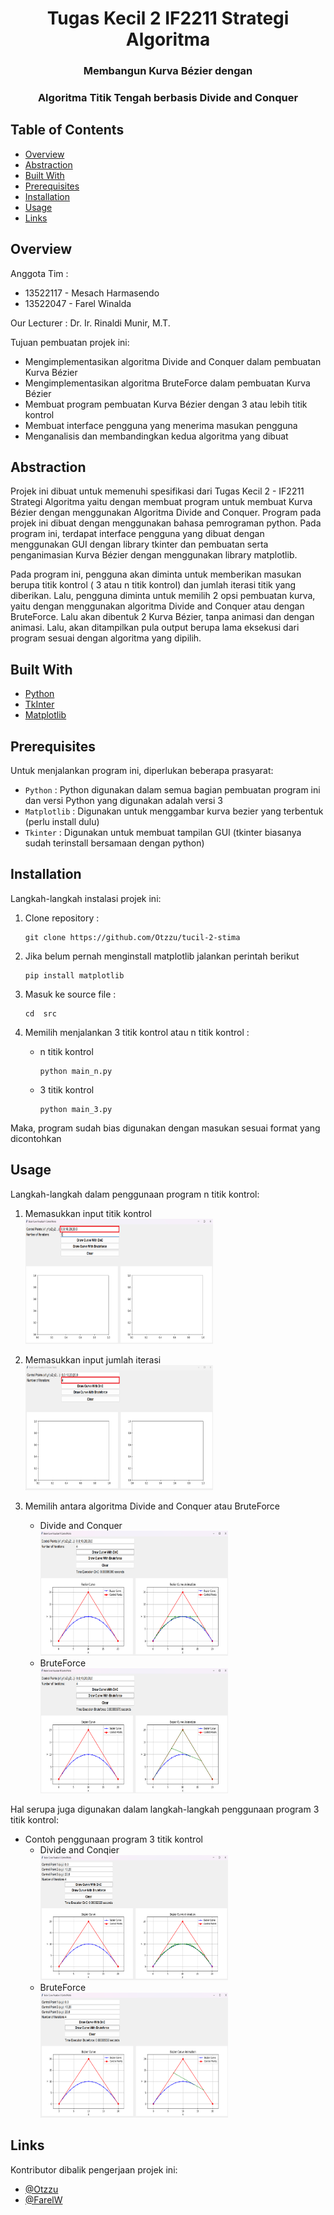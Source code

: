 <h1 align="center">Tugas Kecil 2 IF2211 Strategi Algoritma</h1>
<h3 align="center">Membangun Kurva Bézier dengan</p>
<h3 align="center">Algoritma Titik Tengah berbasis Divide and Conquer</p>

## Table of Contents

- [Overview](#overview)
- [Abstraction](#abstraction)
- [Built With](#built-with)
- [Prerequisites](#prerequisites)
- [Installation](#installation)
- [Usage](#usage)
- [Links](#links)


## Overview
Anggota Tim :
- 13522117 - Mesach Harmasendo
- 13522047 - Farel Winalda

<p>Our Lecturer : Dr. Ir. Rinaldi Munir, M.T.</p>

Tujuan pembuatan projek ini:
- Mengimplementasikan algoritma Divide and Conquer dalam pembuatan Kurva Bézier
- Mengimplementasikan algoritma BruteForce dalam pembuatan Kurva Bézier
- Membuat program pembuatan Kurva Bézier dengan 3 atau lebih titik kontrol
- Membuat interface pengguna yang menerima masukan pengguna
- Menganalisis dan membandingkan kedua algoritma yang dibuat

## Abstraction

Projek ini dibuat untuk memenuhi spesifikasi dari Tugas Kecil 2 - IF2211 Strategi Algoritma yaitu dengan membuat program untuk membuat Kurva Bézier dengan menggunakan Algoritma Divide and Conquer. Program pada projek ini dibuat dengan menggunakan bahasa pemrograman python. Pada program ini, terdapat interface pengguna yang dibuat dengan menggunakan GUI dengan library tkinter dan pembuatan serta penganimasian Kurva Bézier dengan menggunakan library matplotlib.

Pada program ini, pengguna akan diminta untuk memberikan masukan berupa titik kontrol ( 3 atau n titik kontrol) dan jumlah iterasi titik yang diberikan. Lalu, pengguna diminta untuk memilih 2 opsi pembuatan kurva, yaitu dengan menggunakan algoritma Divide and Conquer atau dengan BruteForce. Lalu akan dibentuk 2 Kurva Bézier, tanpa animasi dan dengan animasi. Lalu, akan ditampilkan pula output berupa lama eksekusi dari program sesuai dengan algoritma yang dipilih.

## Built With

- [Python](https://www.python.org/)
- [TkInter](https://docs.python.org/3/library/tkinter.html)
- [Matplotlib](https://matplotlib.org/)

## Prerequisites

Untuk menjalankan program ini, diperlukan beberapa prasyarat:
- `Python` : Python digunakan dalam semua bagian pembuatan program ini dan versi Python yang digunakan adalah versi 3
- `Matplotlib` : Digunakan untuk menggambar kurva bezier yang terbentuk (perlu install dulu)
- `Tkinter` : Digunakan untuk membuat tampilan GUI (tkinter biasanya sudah terinstall bersamaan dengan python)

## Installation

Langkah-langkah instalasi projek ini:

1. Clone repository :
    ```shell
    git clone https://github.com/Otzzu/tucil-2-stima
    ```
    
2. Jika belum pernah menginstall matplotlib jalankan perintah berikut
    ```shell
    pip install matplotlib
    ```

3. Masuk ke source file :
    ```shell
    cd  src
    ```

4. Memilih menjalankan 3 titik kontrol atau n titik kontrol :
    - n titik kontrol
        ```shell
        python main_n.py
        ```
    - 3 titik kontrol
        ```shell
        python main_3.py
        ```

Maka, program sudah bias digunakan dengan masukan sesuai format yang dicontohkan

## Usage

Langkah-langkah dalam penggunaan program n titik kontrol:
1. Memasukkan input titik kontrol
    <img src="img/n point input control point.png" alt="Input n titik kontrol" width="300" height="200"/>

2. Memasukkan input jumlah iterasi
    <img src="img/n point input iterasi.png" alt="Input jumlah iterasi" width="300" height="200"/>

3. Memilih antara algoritma Divide and Conquer atau BruteForce
    - Divide and Conquer <br>
        <img src="img/n point dnc.png" alt="DNC n input" width="300" height="200"/>
    - BruteForce <br>
        <img src="img/n point bf.png" alt="BF n input" width="300" height="200"/>

Hal serupa juga digunakan dalam langkah-langkah penggunaan program 3 titik kontrol:
- Contoh penggunaan program 3 titik kontrol
    - Divide and Conqier <br>
        <img src="img/3 point dnc.png" alt="DNC 3 input" width="300" height="200"/>
    - BruteForce <br>
        <img src="img/3 point bf.png" alt="BF 3 input" width="300" height="200"/>

## Links

Kontributor dibalik pengerjaan projek ini:
- [@Otzzu](https://github.com/Otzzu)
- [@FarelW](https://github.com/FarelW)

